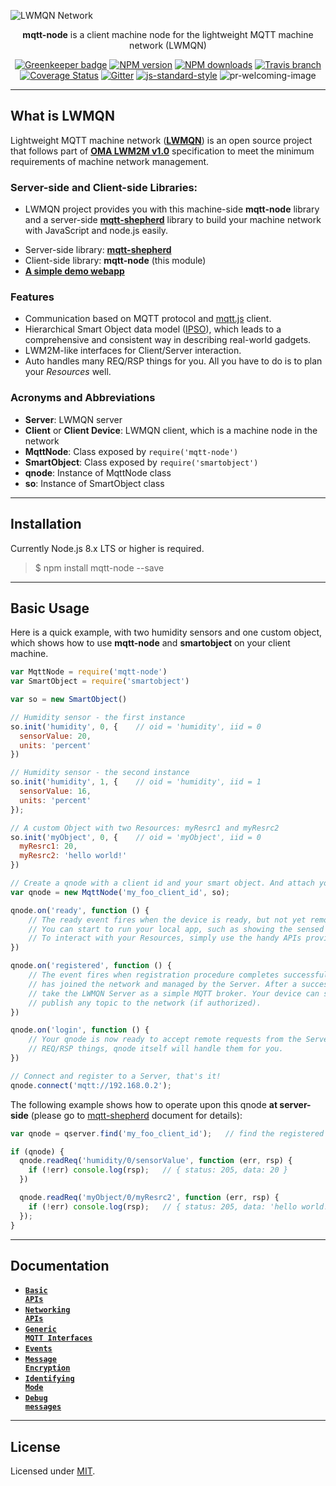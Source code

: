 ![LWMQN Network](https://raw.githubusercontent.com/lwmqn/documents/master/media/lwmqn_net.png)

<div align="center">

**mqtt-node** is a client machine node for the lightweight MQTT machine network (LWMQN)
  
[![Greenkeeper badge](https://badges.greenkeeper.io/lwmqn/mqtt-node.svg?style=flat-square)](https://greenkeeper.io/)
[![NPM version](https://img.shields.io/npm/v/mqtt-node.svg?style=flat-square)](https://www.npmjs.com/package/mqtt-node)
[![NPM downloads](https://img.shields.io/npm/dm/mqtt-node.svg?style=flat-square)](https://www.npmjs.com/package/mqtt-node)
[![Travis branch](https://img.shields.io/travis/lwmqn/mqtt-node/master.svg?maxAge=2592000&style=flat-square)](https://travis-ci.org/lwmqn/mqtt-node)
[![Coverage Status](https://coveralls.io/repos/github/lwmqn/mqtt-node/badge.svg?branch=master&style=flat-square)](https://coveralls.io/github/lwmqn/mqtt-node?branch=master)
[![Gitter](https://img.shields.io/gitter/room/lwmqn/Lobby.svg?style=flat-square)](https://gitter.im/lwmqn/Lobby) 
[![js-standard-style](https://img.shields.io/badge/code%20style-standard-brightgreen.svg?style=flat-square)](http://standardjs.com/)
![pr-welcoming-image](https://img.shields.io/badge/PRs-welcome-brightgreen.svg?style=flat-square)

</div>

-------

## What is LWMQN

Lightweight MQTT machine network ([**LWMQN**](http://lwmqn.github.io)) is an open source project that follows part of [**OMA LWM2M v1.0**](http://technical.openmobilealliance.org/Technical/technical-information/release-program/current-releases/oma-lightweightm2m-v1-0) specification to meet the minimum requirements of machine network management.  

### Server-side and Client-side Libraries:
   - LWMQN project provides you with this machine-side **mqtt-node** library and a server-side [**mqtt-shepherd**](https://github.com/lwmqn/mqtt-shepherd) library to build your machine network with JavaScript and node.js easily. 

* Server-side library: [**mqtt-shepherd**](https://github.com/lwmqn/mqtt-shepherd)
* Client-side library: **mqtt-node** (this module)
* [**A simple demo webapp**](https://github.com/lwmqn/lwmqn-demo)

### Features

* Communication based on MQTT protocol and [mqtt.js](https://www.npmjs.com/package/mqtt) client.
* Hierarchical Smart Object data model ([IPSO](http://www.ipso-alliance.org/)), which leads to a comprehensive and consistent way in describing real-world gadgets.
* LWM2M-like interfaces for Client/Server interaction.
* Auto handles many REQ/RSP things for you. All you have to do is to plan your _Resources_ well.

### Acronyms and Abbreviations

* **Server**: LWMQN server  
* **Client** or **Client Device**: LWMQN client, which is a machine node in the network  
* **MqttNode**: Class exposed by `require('mqtt-node')`  
* **SmartObject**: Class exposed by `require('smartobject')`  
* **qnode**: Instance of MqttNode class  
* **so**: Instance of SmartObject class  

-------

## Installation

Currently Node.js 8.x LTS or higher is required.

> $ npm install mqtt-node --save

-------

## Basic Usage


Here is a quick example, with two humidity sensors and one custom object, which shows how to use **mqtt-node** and **smartobject** on your client machine.

```js
var MqttNode = require('mqtt-node')
var SmartObject = require('smartobject')

var so = new SmartObject()

// Humidity sensor - the first instance
so.init('humidity', 0, {    // oid = 'humidity', iid = 0
  sensorValue: 20,
  units: 'percent'
})

// Humidity sensor - the second instance
so.init('humidity', 1, {    // oid = 'humidity', iid = 1
  sensorValue: 16,
  units: 'percent'
});

// A custom Object with two Resources: myResrc1 and myResrc2
so.init('myObject', 0, {    // oid = 'myObject', iid = 0
  myResrc1: 20,
  myResrc2: 'hello world!'
})

// Create a qnode with a client id and your smart object. And attach your 'ready' and 'registered' event listeners
var qnode = new MqttNode('my_foo_client_id', so);

qnode.on('ready', function () {
    // The ready event fires when the device is ready, but not yet remotely register to a Server.
    // You can start to run your local app, such as showing the sensed value on an OLED monitor.
    // To interact with your Resources, simply use the handy APIs provided by SmartObject class.
})

qnode.on('registered', function () {
    // The event fires when registration procedure completes successfully, which means your device
    // has joined the network and managed by the Server. After a success of registration, you can
    // take the LWMQN Server as a simple MQTT broker. Your device can subscribe to any topic or
    // publish any topic to the network (if authorized).
})

qnode.on('login', function () {
    // Your qnode is now ready to accept remote requests from the Server. Don't worry about the
    // REQ/RSP things, qnode itself will handle them for you.
})

// Connect and register to a Server, that's it!
qnode.connect('mqtt://192.168.0.2');
```

The following example shows how to operate upon this qnode **at server-side** (please go to [mqtt-shepherd](https://github.com/lwmqn/mqtt-shepherd/wiki#Major) document for details):

```js
var qnode = qserver.find('my_foo_client_id');   // find the registered device by its client id

if (qnode) {
  qnode.readReq('humidity/0/sensorValue', function (err, rsp) {
    if (!err) console.log(rsp);   // { status: 205, data: 20 }
  })

  qnode.readReq('myObject/0/myResrc2', function (err, rsp) {
    if (!err) console.log(rsp);   // { status: 205, data: 'hello world!' }
  });
}
```

-------

## Documentation
* <a href="https://github.com/lwmqn/mqtt-node/blob/master/docs/Basic-APIs.md"><code><b>Basic APIs</b></code></a>
* <a href="https://github.com/lwmqn/mqtt-node/blob/master/docs/Networking-APIs.md"><code><b>Networking APIs</b></code></a>
* <a href="https://github.com/lwmqn/mqtt-node/blob/master/docs/Generic-MQTT-Interfaces.md"><code><b>Generic MQTT Interfaces</b></code></a>
* <a href="https://github.com/lwmqn/mqtt-node/blob/master/docs/Events.md"><code><b>Events</b></code></a>
* <a href="https://github.com/lwmqn/mqtt-node/blob/master/docs/Message-Encryption.md"><code><b>Message Encryption</b></code></a>
* <a href="https://github.com/lwmqn/mqtt-node/blob/master/docs/Identifying-Mode.md"><code><b>Identifying Mode</b></code></a>
* <a href="https://github.com/lwmqn/mqtt-node/blob/master/docs/Debug-Messages.md"><code><b>Debug messages</b></code></a>

-------

## License

Licensed under [MIT](https://github.com/lwmqn/mqtt-node/blob/master/LICENSE).

